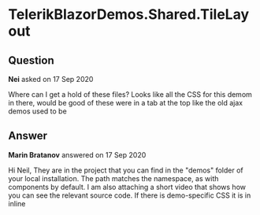 # TelerikBlazorDemos.Shared.TileLayout

## Question

**Nei** asked on 17 Sep 2020

Where can I get a hold of these files? Looks like all the CSS for this demom in there, would be good of these were in a tab at the top like the old ajax demos used to be

## Answer

**Marin Bratanov** answered on 17 Sep 2020

Hi Neil, They are in the project that you can find in the "demos" folder of your local installation. The path matches the namespace, as with components by default. I am also attaching a short video that shows how you can see the relevant source code. If there is demo-specific CSS it is in inline <style> tags in the demo component. The Overview demo of the TileLayout does not have styles, and the shared styles used by the entire app are referenced from its wwwroot folder. Regards, Marin Bratanov
